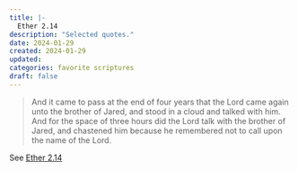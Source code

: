 ```yaml
---
title: |-
  Ether 2.14
description: "Selected quotes."
date: 2024-01-29
created: 2024-01-29
updated: 
categories: favorite scriptures
draft: false
---
```


> And it came to pass at the end of four years that the Lord came again unto the brother of Jared, and stood in a cloud and talked with him. And for the space of three hours did the Lord talk with the brother of Jared, and chastened him because he remembered not to call upon the name of the Lord.

See [Ether 2.14](https://www.churchofjesuschrist.org/study/scriptures/bofm/ether/2?id=p14&lang=eng#p14)